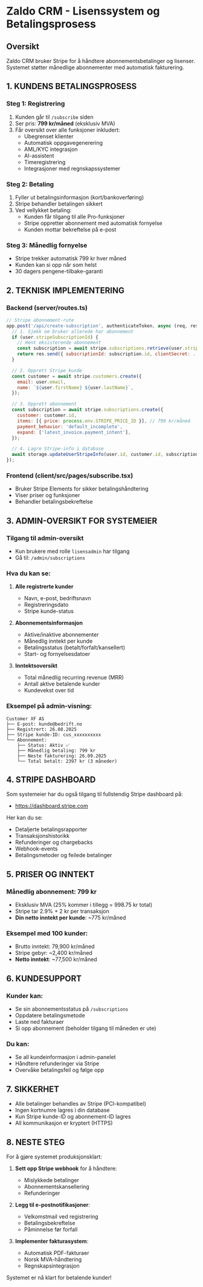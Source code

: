 # Zaldo CRM - Lisenssystem og Betalingsprosess

## Oversikt
Zaldo CRM bruker Stripe for å håndtere abonnementsbetalinger og lisenser. Systemet støtter månedlige abonnementer med automatisk fakturering.

## 1. KUNDENS BETALINGSPROSESS

### Steg 1: Registrering
1. Kunden går til `/subscribe` siden
2. Ser pris: **799 kr/måned** (eksklusiv MVA)
3. Får oversikt over alle funksjoner inkludert:
   - Ubegrenset klienter
   - Automatisk oppgavegenerering
   - AML/KYC integrasjon
   - AI-assistent
   - Timeregistrering
   - Integrasjoner med regnskapssystemer

### Steg 2: Betaling
1. Fyller ut betalingsinformasjon (kort/bankoverføring)
2. Stripe behandler betalingen sikkert
3. Ved vellykket betaling:
   - Kunden får tilgang til alle Pro-funksjoner
   - Stripe oppretter abonnement med automatisk fornyelse
   - Kunden mottar bekreftelse på e-post

### Steg 3: Månedlig fornyelse
- Stripe trekker automatisk 799 kr hver måned
- Kunden kan si opp når som helst
- 30 dagers pengene-tilbake-garanti

## 2. TEKNISK IMPLEMENTERING

### Backend (server/routes.ts)
```javascript
// Stripe abonnement-rute
app.post('/api/create-subscription', authenticateToken, async (req, res) => {
  // 1. Sjekk om bruker allerede har abonnement
  if (user.stripeSubscriptionId) {
    // Hent eksisterende abonnement
    const subscription = await stripe.subscriptions.retrieve(user.stripeSubscriptionId);
    return res.send({ subscriptionId: subscription.id, clientSecret: ... });
  }

  // 2. Opprett Stripe kunde
  const customer = await stripe.customers.create({
    email: user.email,
    name: `${user.firstName} ${user.lastName}`,
  });

  // 3. Opprett abonnement
  const subscription = await stripe.subscriptions.create({
    customer: customer.id,
    items: [{ price: process.env.STRIPE_PRICE_ID }], // 799 kr/måned
    payment_behavior: 'default_incomplete',
    expand: ['latest_invoice.payment_intent'],
  });

  // 4. Lagre Stripe-info i database
  await storage.updateUserStripeInfo(user.id, customer.id, subscription.id);
});
```

### Frontend (client/src/pages/subscribe.tsx)
- Bruker Stripe Elements for sikker betalingshåndtering
- Viser priser og funksjoner
- Behandler betalingsbekreftelse

## 3. ADMIN-OVERSIKT FOR SYSTEMEIER

### Tilgang til admin-oversikt
- Kun brukere med rolle `lisensadmin` har tilgang
- Gå til: `/admin/subscriptions`

### Hva du kan se:
1. **Alle registrerte kunder**
   - Navn, e-post, bedriftsnavn
   - Registreringsdato
   - Stripe kunde-status

2. **Abonnementsinformasjon**
   - Aktive/inaktive abonnementer
   - Månedlig inntekt per kunde
   - Betalingsstatus (betalt/forfalt/kansellert)
   - Start- og fornyelsesdatoer

3. **Inntektsoversikt**
   - Total månedlig recurring revenue (MRR)
   - Antall aktive betalende kunder
   - Kundevekst over tid

### Eksempel på admin-visning:
```
Customer XF AS
├── E-post: kunde@bedrift.no
├── Registrert: 26.08.2025
├── Stripe kunde-ID: cus_xxxxxxxxxx
└── Abonnement: 
    ├── Status: Aktiv ✅
    ├── Månedlig betaling: 799 kr
    ├── Neste fakturering: 26.09.2025
    └── Total betalt: 2397 kr (3 måneder)
```

## 4. STRIPE DASHBOARD

Som systemeier har du også tilgang til fullstendig Stripe dashboard på:
- https://dashboard.stripe.com

Her kan du se:
- Detaljerte betalingsrapporter
- Transaksjonshistorikk
- Refunderinger og chargebacks
- Webhook-events
- Betalingsmetoder og feilede betalinger

## 5. PRISER OG INNTEKT

### Månedlig abonnement: 799 kr
- Eksklusiv MVA (25% kommer i tillegg = 998.75 kr total)
- Stripe tar 2.9% + 2 kr per transaksjon
- **Din netto inntekt per kunde**: ~775 kr/måned

### Eksempel med 100 kunder:
- Brutto inntekt: 79,900 kr/måned
- Stripe gebyr: ~2,400 kr/måned  
- **Netto inntekt**: ~77,500 kr/måned

## 6. KUNDESUPPORT

### Kunder kan:
- Se sin abonnementsstatus på `/subscriptions`
- Oppdatere betalingsmetode
- Laste ned fakturaer
- Si opp abonnement (beholder tilgang til måneden er ute)

### Du kan:
- Se all kundeinformasjon i admin-panelet
- Håndtere refunderinger via Stripe
- Overvåke betalingsfeil og følge opp

## 7. SIKKERHET

- Alle betalinger behandles av Stripe (PCI-kompatibel)
- Ingen kortnumre lagres i din database
- Kun Stripe kunde-ID og abonnement-ID lagres
- All kommunikasjon er kryptert (HTTPS)

## 8. NESTE STEG

For å gjøre systemet produksjonsklart:

1. **Sett opp Stripe webhook** for å håndtere:
   - Mislykkede betalinger
   - Abonnementskansellering
   - Refunderinger

2. **Legg til e-postnotifikasjoner**:
   - Velkomstmail ved registrering
   - Betalingsbekreftelse
   - Påminnelse før forfall

3. **Implementer fakturasystem**:
   - Automatisk PDF-fakturaer
   - Norsk MVA-håndtering
   - Regnskapsintegrasjon

Systemet er nå klart for betalende kunder!